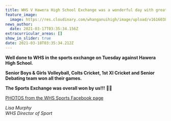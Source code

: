 ```yaml
---
title: WHS V Hawera High School Exchange was a wonderful day with great results!
feature_image:
  image: https://res.cloudinary.com/whanganuihigh/image/upload/v1616038924/Events/Hawera-Exchange-term1-2021.jpgsnip.jpg
news_author:
  date: 2021-03-17T03:35:34.156Z
extracurricular_areas: []
show_in_slider: true
date: 2021-03-18T03:35:34.212Z
---
```

**Well done to WHS in the sports exchange on Tuesday against Hawera High School.** 

**Senior Boys & Girls Volleyball, Colts Cricket, 1st XI Cricket and Senior Debating team won all their games.** 

**The Sports Exchange was overall won by us!!!** 💚💛

[PHOTOS from the WHS Sports Facebook page](https://www.facebook.com/Whanganui-High-School-Sports-168112976671150/)

*Lisa Murphy  
WHS Director of Sport*
